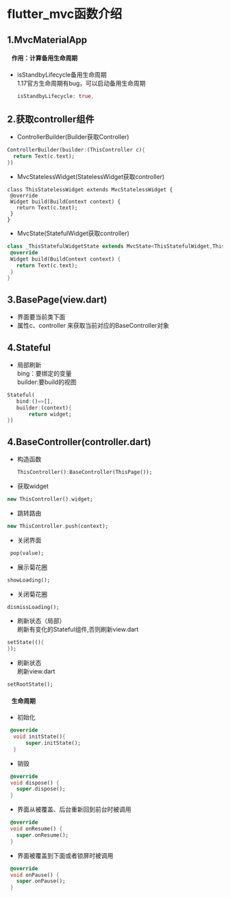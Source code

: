 # flutter_mvc函数介绍
## 1.MvcMaterialApp
#### ⠀作用：计算备用生命周期
- isStandbyLifecycle备用生命周期<br/>
  1.17官方生命周期有bug，可以启动备用生命周期
  ```Dart
  isStandbyLifecycle: true,
  ```
## 2.获取controller组件
- ControllerBuilder(Builder获取Controller)
 ```Dart
 ControllerBuilder(builder:(ThisController c){
   return Text(c.text);
 })
 ```
- MvcStatelessWidget(StatelessWidget获取controller)
 ```
 class ThisStatelessWidget extends MvcStatelessWidget {
  @override
  Widget build(BuildContext context) {
    return Text(c.text);
  }
}
 ```
- MvcState(StatefulWidget获取controller)
 ```Dart
 class _ThisStatefulWidgetState extends MvcState<ThisStatefulWidget,ThisController> {
  @override
  Widget build(BuildContext context) {
    return Text(c.text);
  }
}

 ```
## 3.BasePage(view.dart)
- 界面要当前类下面
- 属性c、controller 来获取当前对应的BaseController对象
## 4.Stateful
- 局部刷新<br/>
bing：要绑定的变量<br/>
builder:要build的视图
 ```Dart
 Stateful(
 	bind:()=>[],
 	builder:(context){
    	return widget;
 })
 ```

  
## 4.BaseController(controller.dart)
* 构造函数
  ```Dart
  ThisController():BaseController(ThisPage());
  ```
* 获取widget<br/>
 ```Dart
 new ThisController().widget;
 ```
- 跳转路由
 ```Dart
 new ThisController.push(context);
 ```
- 关闭界面<br/>
 ```Dart
  pop(value);
 ```
- 展示菊花圈<br/>
 ```Dart
 showLoading();
 ```
- 关闭菊花圈<br/>
 ```Dart
 dismissLoading();
 ```
- 刷新状态（局部）<br/>
刷新有变化的Stateful组件,否则刷新view.dart
 ```Dart
 setState((){
 });
 ```
- 刷新状态<br/>
刷新view.dart
 ```Dart
 setRootState();
 ```

#### ⠀生命周期
- 初始化
 ```Dart
  @override
   void initState(){
       super.initState();
   }
 ```
- 销毁
 ```Dart
  @override
  void dispose() {
    super.dispose();
  }
 ```
- 界面从被覆盖、后台重新回到前台时被调用  
 ```Dart
  @override
  void onResume() {
    super.onResume();
  }
 ```
- 界面被覆盖到下面或者锁屏时被调用  
 ```Dart
  @override
  void onPause() {
    super.onPause();
  }
 ```
 
 

 